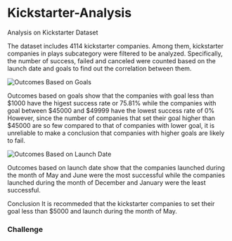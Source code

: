 # Kickstarter-Analysis
Analysis on Kickstarter Dataset

The dataset includes 4114 kickstarter companies. Among them, kickstarter companies in plays subcategory were filtered to be analyzed. Specifically, the number of success, failed and canceled were counted based on the launch date and goals to find out the correlation between them.


![Outcomes Based on Goals](https://user-images.githubusercontent.com/65642060/84576675-8fd44c00-adf1-11ea-905a-bf5c8cd0085f.png)

Outcomes based on goals show that the companies with goal less than $1000 have the higest success rate or 75.81% while the companies with goal between $45000 and $49999 have the lowest success rate of 0%
However, since the number of companies that set their goal higher than $45000 are so few compared to that of companies with lower goal, it is unreliable to make a conclusion that companies with higher goals are likely to fail. 

![Outcomes Based on Launch Date](https://user-images.githubusercontent.com/65642060/84576696-bbefcd00-adf1-11ea-8220-6c8aa974af63.png)

Outcomes based on launch date show that the companies launched during the month of May and June were the most successful while the companies launched during the month of December and January were the least successful.


Conclusion
It is recommeded that the kickstarter companies to set their goal less than $5000 and launch during the month of May. 



### Challenge
